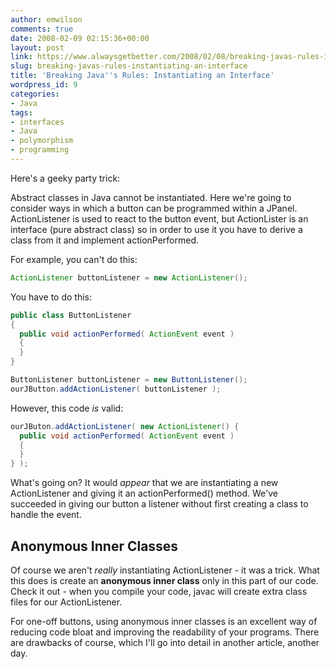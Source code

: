 ```yaml
---
author: emwilson
comments: true
date: 2008-02-09 02:15:36+00:00
layout: post
link: https://www.alwaysgetbetter.com/2008/02/08/breaking-javas-rules-instantiating-an-interface/
slug: breaking-javas-rules-instantiating-an-interface
title: 'Breaking Java''s Rules: Instantiating an Interface'
wordpress_id: 9
categories:
- Java
tags:
- interfaces
- Java
- polymorphism
- programming
---
```


Here's a geeky party trick:

Abstract classes in Java cannot be instantiated.  Here we're going to consider ways in which a button can be programmed within a JPanel.  ActionListener is used to react to the button event, but ActionLister is an interface (pure abstract class)  so in order to use it you have to derive a class from it and implement actionPerformed.

For example, you can't do this:

```java
ActionListener buttonListener = new ActionListener();
```

You have to do this:

```java
public class ButtonListener
{
  public void actionPerformed( ActionEvent event )
  {
  }
}

ButtonListener buttonListener = new ButtonListener();
ourJButton.addActionListener( buttonListener );
```

However, this code _is_ valid:

```java
ourJButon.addActionListener( new ActionListener() {
  public void actionPerformed( ActionEvent event )
  {
  }
} );
```

What's going on?  It would _appear_ that we are instantiating a new ActionListener and giving it an actionPerformed() method.  We've succeeded in giving our button a listener without first creating a class to handle the event.


## Anonymous Inner Classes


Of course we aren't _really_ instantiating ActionListener - it was a trick.  What this does is create an **anonymous inner class** only in this part of our code.  Check it out - when you compile your code, javac will create extra class files for our ActionListener.

For one-off buttons, using anonymous inner classes is an excellent way of reducing code bloat and improving the readability of your programs.  There are drawbacks of course, which I'll go into detail in another article, another day.
